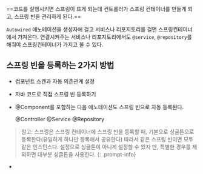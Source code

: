 ---
---

==코드를 실행시키면 스프링이 뜨게 되는데 컨트롤러가 스프링 컨테이너를 만들게 되고, 스프링 빈을 관리하게 된다.== 

`Autowired` 애노테이션을 생성자에 걸고 서비스나 리포지토리를 걸면 스프링컨테이너에서 가져온다. 연결시켜주는 서비스나 리포지토리에서도 `@service`, `@repository`를 해줘야 스프링컨테이너가 가지고 올 수 있다.

## 스프링 빈을 등록하는 2가지 방법 

- 컴포넌트 스캔과 자동 의존관계 설정
- 자바 코드로 직접 스프링 빈 등록하기

- @Component를 포함하는 다음 애노테이션도 스프링 빈으로 자동 등록된다.

	@Controller
	@Service
	@Repository 

> 참고: 스프링은 스프링 컨테이너에 스프링 빈을 등록할 때, 기본으로 싱글톤으로 등록한다(유일하게 하나만 등록해서 공유한다) 따라서 같은 스프링 빈이면 모두 같은 인스턴스다. 설정으로 싱글톤이 아니게 설정할 수 있지 만, 특별한 경우를 제외하면 대부분 싱글톤을 사용한다.
{: .prompt-info}
- 